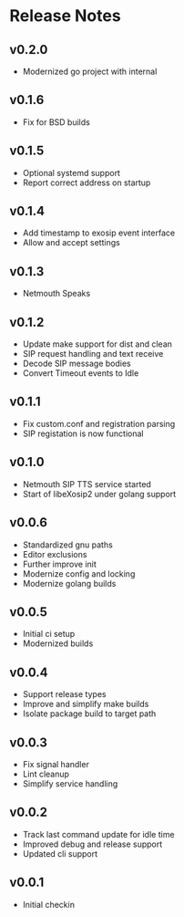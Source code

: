 # Release Notes

## v0.2.0
- Modernized go project with internal

## v0.1.6
- Fix for BSD builds

## v0.1.5
- Optional systemd support
- Report correct address on startup

## v0.1.4
- Add timestamp to exosip event interface
- Allow and accept settings

## v0.1.3
- Netmouth Speaks

## v0.1.2
- Update make support for dist and clean
- SIP request handling and text receive
- Decode SIP message bodies
- Convert Timeout events to Idle

## v0.1.1
- Fix custom.conf and registration parsing
- SIP registation is now functional

## v0.1.0
- Netmouth SIP TTS service started
- Start of libeXosip2 under golang support

## v0.0.6
- Standardized gnu paths
- Editor exclusions
- Further improve init
- Modernize config and locking
- Modernize golang builds

## v0.0.5
- Initial ci setup
- Modernized builds

## v0.0.4
- Support release types
- Improve and simplify make builds
- Isolate package build to target path

## v0.0.3
- Fix signal handler
- Lint cleanup
- Simplify service handling

## v0.0.2
- Track last command update for idle time
- Improved debug and release support
- Updated cli support

## v0.0.1
- Initial checkin
